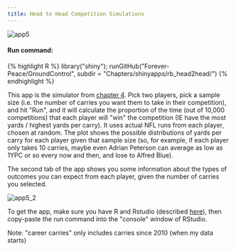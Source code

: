 ```yaml
---
title: Head to Head Competition Simulations
---
```

![app5](http://i.imgur.com/5hdYvPN.png)

#### Run command:  
{% highlight R %}
library("shiny");
runGitHub("Forever-Peace/GroundControl", subdir = "Chapters/shinyapps/rb_head2head/")
{% endhighlight %}<br/> 
  
This app is the simulator from [chapter 4](/Ground_Control/chapters/ch4/). Pick two players, pick a sample size (i.e. the number of carries you want them to take in their competition), and hit "Run", and it will calculate the proportion of the time (out of 10,000 competitions) that each player will "win" the competition (IE have the most yards / highest yards per carry). It uses actual NFL runs from each player, chosen at random. The plot shows the possible distributions of yards per carry for each player given that sample size (so, for example, if each player only takes 10 carries, maybe even Adrian Peterson can average as low as 1YPC or so every now and then, and lose to Alfred Blue).  
  
The second tab of the app shows you some information about the types of outcomes you can expect from each player, given the number of carries you selected.  
  
![app5_2](http://i.imgur.com/iQLSli5.png)  
  
To get the app, make sure you have R and Rstudio (described [here](/Ground_Control/apps/install_apps/)), then copy-paste the run command into the "console" window of RStudio.  
  
Note: "career carries" only includes carries since 2010 (when my data starts)
